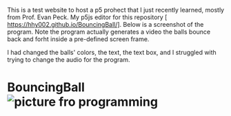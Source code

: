 This is a test website to host a p5 prohect that I just recently learned, mostly from Prof. Evan Peck. My p5js editor for this repository [ https://hhy002.github.io/BouncingBall/]. Below is a screenshot of the program. Note the program actually generates a video the balls bounce back and forht inside a pre-defined screen frame.

I had changed the balls' colors, the text, the text box, and I struggled with trying to change the audio for the program.

# BouncingBall![picture fro programming](https://user-images.githubusercontent.com/120284893/207687679-ead0daed-e1e0-491d-af1e-616f00eac3ec.jpg)
